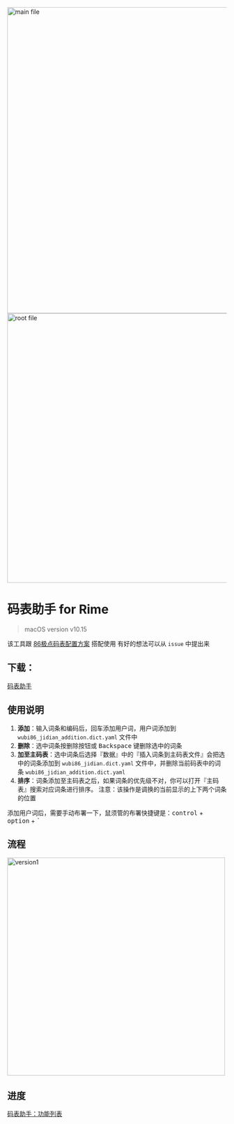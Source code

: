 
<img width="702" alt="main file" src="https://user-images.githubusercontent.com/12215982/81660658-9e83b800-946d-11ea-8689-879ea2674b12.png">
<img width="618" alt="root file" src="https://user-images.githubusercontent.com/12215982/81660669-a17ea880-946d-11ea-9cdc-72c0a6ccd517.png">


# 码表助手 for Rime

> macOS version v10.15

该工具跟 [86极点码表配置方案](https://github.com/KyleBing/rime-wubi86-jidian) 搭配使用
有好的想法可以从 `issue` 中提出来

## 下载：
[码表助手](https://github.com/KyleBing/WubiBuddy/releases)

## 使用说明
1. __添加__：输入词条和编码后，回车添加用户词，用户词添加到 `wubi86_jidian_addition.dict.yaml` 文件中
2. __删除__：选中词条按<kbd>删除</kbd>按钮或 <kbd>Backspace</kbd> 键删除选中的词条
3. __加至主码表__：选中词条后选择『数据』中的『插入词条到主码表文件』会把选中的词条添加到 `wubi86_jidian.dict.yaml` 文件中，并删除当前码表中的词条  `wubi86_jidian_addition.dict.yaml` 
4. __排序__：词条添加至主码表之后，如果词条的优先级不对，你可以打开『主码表』搜索对应词条进行排序。 注意：该操作是调换的当前显示的上下两个词条的位置

添加用户词后，需要手动布署一下，鼠须管的布署快捷键是：<kbd>control</kbd> + <kbd>option</kbd> + <kbd>`</kbd>

## 流程

<img width="500" alt="version1" src="https://user-images.githubusercontent.com/12215982/79714194-9fa84600-8302-11ea-995d-15239ef52c1e.png"/>


## 进度

[码表助手：功能列表](https://github.com/KyleBing/WubiBuddy/projects/1)

